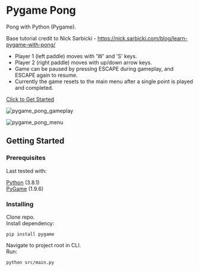 # Pygame Pong

Pong with Python (Pygame).

Base tutorial credit to Nick Sarbicki - https://nick.sarbicki.com/blog/learn-pygame-with-pong/

- Player 1 (left paddle) moves with 'W' and 'S' keys.
- Player 2 (right paddle) moves with up/down arrow keys.
- Game can be paused by pressing ESCAPE during gameplay, and ESCAPE again to resume.
- Currently the game resets to the main menu after a single point is played and completed.

[Click to Get Started](#getting-started)

![pygame_pong_gameplay](https://user-images.githubusercontent.com/42113905/63886534-b0d5c880-c9a8-11e9-85c0-9500db5f44de.png)

![pygame_pong_menu](https://user-images.githubusercontent.com/42113905/63886535-b16e5f00-c9a8-11e9-8179-fae7edbf9053.png)

## Getting Started

### Prerequisites

Last tested with:<br>

[Python](https://www.python.org/) (3.8.1)<br>
[PyGame](https://www.pygame.org/) (1.9.6)

### Installing

Clone repo.<br>
Install dependency:
```
pip install pygame
```
Navigate to project root in CLI.<br>
Run:
```
python src/main.py

```
